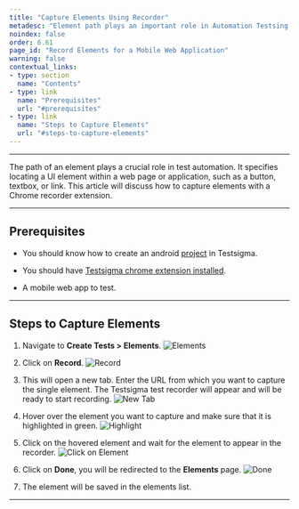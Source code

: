 ```yaml
---
title: "Capture Elements Using Recorder"
metadesc: "Element path plays an important role in Automation Testsing. Learn how to record elements for a Mobile Web Application project in Testsigma."
noindex: false
order: 6.61
page_id: "Record Elements for a Mobile Web Application"
warning: false
contextual_links:
- type: section
  name: "Contents"
- type: link
  name: "Prerequisites"
  url: "#prerequisites"
- type: link
  name: "Steps to Capture Elements"
  url: "#steps-to-capture-elements"
---
```


---

The path of an element plays a crucial role in test automation. It specifies locating a UI element within a web page or application, such as a button, textbox, or link. This article will discuss how to capture elements with a Chrome recorder extension. 

---

## **Prerequisites**

- You should know how to create an android [project](https://testsigma.com/docs/projects/overview/) in Testsigma.

- You should have [Testsigma chrome extension installed](https://testsigma.com/docs/test-step-recorder/install-chrome-extension/). 

- A mobile web app to test.

---

## **Steps to Capture Elements**

1. Navigate to **Create Tests > Elements**.
![Elements](https://s3.amazonaws.com/static-docs.testsigma.com/new_images/projects/applications/mwaecnavel.png)


2. Click on **Record**.
![Record](https://s3.amazonaws.com/static-docs.testsigma.com/new_images/projects/applications/mwaecrcor.png)


3. This will open a new tab. Enter the URL from which you want to capture the single element. The Testsigma test recorder will appear and will be ready to start recording.
![New Tab](https://s3.amazonaws.com/static-docs.testsigma.com/new_images/projects/applications/mwaecntab.png)

4. Hover over the element you want to capture and make sure that it is highlighted in green.
![Highlight](https://s3.amazonaws.com/static-docs.testsigma.com/new_images/projects/applications/mwaechingren.png)

5. Click on the hovered element and wait for the element to appear in the recorder.
![Click on Element](https://s3.amazonaws.com/static-docs.testsigma.com/new_images/projects/applications/mwaeclb.png)


6. Click on **Done**, you will be redirected to the **Elements** page. 
![Done](https://s3.amazonaws.com/static-docs.testsigma.com/new_images/projects/applications/mwaecdone.png)

7. The element will be saved in the elements list. 


---